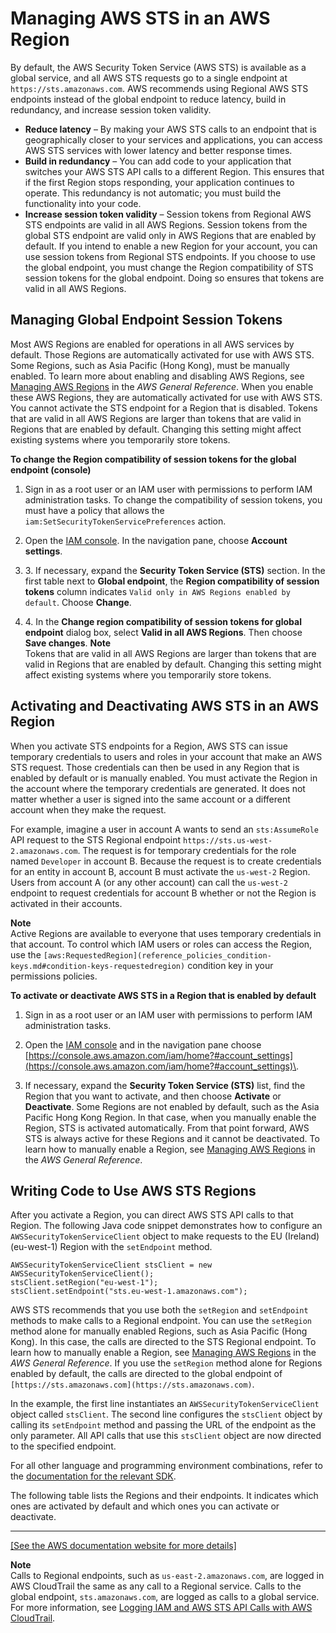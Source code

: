 # Managing AWS STS in an AWS Region<a name="id_credentials_temp_enable-regions"></a>

By default, the AWS Security Token Service \(AWS STS\) is available as a global service, and all AWS STS requests go to a single endpoint at `https://sts.amazonaws.com`\. AWS recommends using Regional AWS STS endpoints instead of the global endpoint to reduce latency, build in redundancy, and increase session token validity\.
+ **Reduce latency** – By making your AWS STS calls to an endpoint that is geographically closer to your services and applications, you can access AWS STS services with lower latency and better response times\.
+ **Build in redundancy** – You can add code to your application that switches your AWS STS API calls to a different Region\. This ensures that if the first Region stops responding, your application continues to operate\. This redundancy is not automatic; you must build the functionality into your code\.
+ **Increase session token validity** – Session tokens from Regional AWS STS endpoints are valid in all AWS Regions\. Session tokens from the global STS endpoint are valid only in AWS Regions that are enabled by default\. If you intend to enable a new Region for your account, you can use session tokens from Regional STS endpoints\. If you choose to use the global endpoint, you must change the Region compatibility of STS session tokens for the global endpoint\. Doing so ensures that tokens are valid in all AWS Regions\.

## Managing Global Endpoint Session Tokens<a name="sts-regions-manage-tokens"></a>

Most AWS Regions are enabled for operations in all AWS services by default\. Those Regions are automatically activated for use with AWS STS\. Some Regions, such as Asia Pacific \(Hong Kong\), must be manually enabled\. To learn more about enabling and disabling AWS Regions, see [Managing AWS Regions](https://docs.aws.amazon.com/general/latest/gr/rande-manage.html) in the *AWS General Reference*\. When you enable these AWS Regions, they are automatically activated for use with AWS STS\. You cannot activate the STS endpoint for a Region that is disabled\. Tokens that are valid in all AWS Regions are larger than tokens that are valid in Regions that are enabled by default\. Changing this setting might affect existing systems where you temporarily store tokens\.

**To change the Region compatibility of session tokens for the global endpoint \(console\)**

1. Sign in as a root user or an IAM user with permissions to perform IAM administration tasks\. To change the compatibility of session tokens, you must have a policy that allows the `iam:SetSecurityTokenServicePreferences` action\.

1. Open the [IAM console](https://console.aws.amazon.com/iam/home?#home)\. In the navigation pane, choose **Account settings**\.

1. 3\. If necessary, expand the **Security Token Service \(STS\)** section\. In the first table next to **Global endpoint**, the **Region compatibility of session tokens** column indicates `Valid only in AWS Regions enabled by default`\. Choose **Change**\.

1. 4\. In the **Change region compatibility of session tokens for global endpoint** dialog box, select **Valid in all AWS Regions**\. Then choose **Save changes**\.
**Note**  
Tokens that are valid in all AWS Regions are larger than tokens that are valid in Regions that are enabled by default\. Changing this setting might affect existing systems where you temporarily store tokens\.

## Activating and Deactivating AWS STS in an AWS Region<a name="sts-regions-activate-deactivate"></a>

When you activate STS endpoints for a Region, AWS STS can issue temporary credentials to users and roles in your account that make an AWS STS request\. Those credentials can then be used in any Region that is enabled by default or is manually enabled\. You must activate the Region in the account where the temporary credentials are generated\. It does not matter whether a user is signed into the same account or a different account when they make the request\.

For example, imagine a user in account A wants to send an `sts:AssumeRole` API request to the STS Regional endpoint `https://sts.us-west-2.amazonaws.com`\. The request is for temporary credentials for the role named `Developer` in account B\. Because the request is to create credentials for an entity in account B, account B must activate the `us-west-2` Region\. Users from account A \(or any other account\) can call the `us-west-2` endpoint to request credentials for account B whether or not the Region is activated in their accounts\.

**Note**  
Active Regions are available to everyone that uses temporary credentials in that account\. To control which IAM users or roles can access the Region, use the `[aws:RequestedRegion](reference_policies_condition-keys.md#condition-keys-requestedregion)` condition key in your permissions policies\.

**To activate or deactivate AWS STS in a Region that is enabled by default**

1. Sign in as a root user or an IAM user with permissions to perform IAM administration tasks\.

1. Open the [IAM console](https://console.aws.amazon.com/iam/home?#home) and in the navigation pane choose [https://console.aws.amazon.com/iam/home?#account_settings](https://console.aws.amazon.com/iam/home?#account_settings)\. 

1. If necessary, expand the **Security Token Service \(STS\)** list, find the Region that you want to activate, and then choose **Activate** or **Deactivate**\. Some Regions are not enabled by default, such as the Asia Pacific Hong Kong Region\. In that case, when you manually enable the Region, STS is activated automatically\. From that point forward, AWS STS is always active for these Regions and it cannot be deactivated\. To learn how to manually enable a Region, see [Managing AWS Regions](https://docs.aws.amazon.com/general/latest/gr/rande-manage.html) in the *AWS General Reference*\.

## Writing Code to Use AWS STS Regions<a name="id_credentials_temp_enable-regions_writing_code"></a>

After you activate a Region, you can direct AWS STS API calls to that Region\. The following Java code snippet demonstrates how to configure an `AWSSecurityTokenServiceClient` object to make requests to the EU \(Ireland\) \(eu\-west\-1\) Region with the `setEndpoint` method\.

```
AWSSecurityTokenServiceClient stsClient = new AWSSecurityTokenServiceClient();
stsClient.setRegion("eu-west-1");
stsClient.setEndpoint("sts.eu-west-1.amazonaws.com");
```

AWS STS recommends that you use both the `setRegion` and `setEndpoint` methods to make calls to a Regional endpoint\. You can use the `setRegion` method alone for manually enabled Regions, such as Asia Pacific \(Hong Kong\)\. In this case, the calls are directed to the STS Regional endpoint\. To learn how to manually enable a Region, see [Managing AWS Regions](https://docs.aws.amazon.com/general/latest/gr/rande-manage.html) in the *AWS General Reference*\. If you use the `setRegion` method alone for Regions enabled by default, the calls are directed to the global endpoint of `[https://sts.amazonaws.com](https://sts.amazonaws.com)`\.

In the example, the first line instantiates an `AWSSecurityTokenServiceClient` object called `stsClient`\. The second line configures the `stsClient` object by calling its `setEndpoint` method and passing the URL of the endpoint as the only parameter\. All API calls that use this `stsClient` object are now directed to the specified endpoint\.

For all other language and programming environment combinations, refer to the [documentation for the relevant SDK](https://aws.amazon.com/tools/)\. 

The following table lists the Regions and their endpoints\. It indicates which ones are activated by default and which ones you can activate or deactivate\.


****  
[\[See the AWS documentation website for more details\]](http://docs.aws.amazon.com/IAM/latest/UserGuide/id_credentials_temp_enable-regions.html)

**Note**  
Calls to Regional endpoints, such as `us-east-2.amazonaws.com`, are logged in AWS CloudTrail the same as any call to a Regional service\. Calls to the global endpoint, `sts.amazonaws.com`, are logged as calls to a global service\. For more information, see [Logging IAM and AWS STS API Calls with AWS CloudTrail](cloudtrail-integration.md)\.
